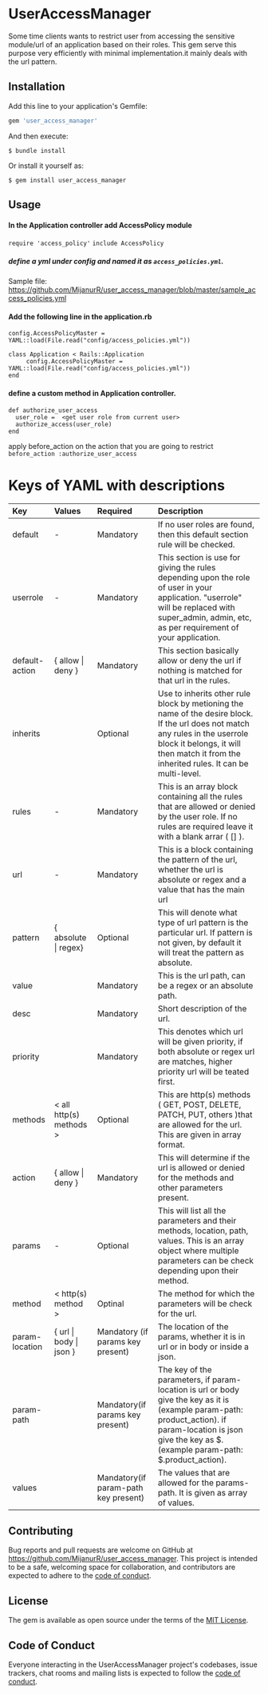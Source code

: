 # UserAccessManager

 Some time clients wants to restrict user from accessing  the sensitive module/url of an application based on their roles. This gem serve this purpose very efficiently with minimal implementation.it mainly deals with the url pattern.

## Installation

Add this line to your application's Gemfile:

```ruby
gem 'user_access_manager'
```

And then execute:

    $ bundle install

Or install it yourself as:

    $ gem install user_access_manager

## Usage

  #### In the Application controller add AccessPolicy  module
  ```require 'access_policy'```
  ```include AccessPolicy```
  ##### define a yml under config and named it as ``access_policies.yml``. 
  Sample file:  https://github.com/MijanurR/user_access_manager/blob/master/sample_access_policies.yml
   ####  Add the following line in the application.rb
   ``` config.AccessPolicyMaster = YAML::load(File.read("config/access_policies.yml")) ```
   ``` 
class Application < Rails::Application 
        config.AccessPolicyMaster = YAML::load(File.read("config/access_policies.yml")) 
 end
 ```
  
  #### define a custom method in Application controller.
  ```
  def authorize_user_access
    user_role =  <get user role from current user>  
    authorize_access(user_role)
  end
  
  ```
  
  apply before_action on the action that you are going to restrict
   ``` before_action :authorize_user_access ```
  
  
 # Keys of YAML with descriptions

| Key | Values | Required | Description |
| :--- | :--- | :--- | :--- |
| default |-|Mandatory|If no user roles are found, then this default section rule will be checked. |
| userrole |-|Mandatory|This section is use for giving the rules depending upon the role of user in your application. "userrole" will be replaced with super_admin, admin, etc, as per requirement of your application. |
|default-action|{ allow \| deny }|Mandatory|This section basically allow or deny the url if nothing is matched for that url in the rules.|
|inherits |<other userrole rule block>|Optional|Use to inherits other rule block by metioning the name of the desire block. If the url does not match any rules in the userrole block it belongs, it will then match it from the inherited rules. It can be multi-level.|
|rules |-|Mandatory|This is an array block containing all the rules that are allowed or denied by the user role. If no rules are required leave it with a blank arrar ( [] ).|
|url |-|Mandatory|This is a block containing the pattern of the url, whether the url is absolute or regex and a value that has the main url|
|pattern |{ absolute \| regex}|Optional|This will denote what type of url pattern is the particular url. If pattern is not given, by default it will treat the pattern as absolute.|
|value |<url>|Mandatory|This is the url path, can be a regex or an absolute path.|
|desc |<string>|Mandatory|Short description of the url.|
|priority |<number>|Mandatory|This denotes which url will be given priority, if both absolute or regex url are matches, higher priority url will be teated first.|
|methods |< all http(s) methods >|Optional|This are http(s) methods ( GET, POST, DELETE, PATCH, PUT, others )that are allowed for the url. This are given in array format.|
|action |{ allow \| deny }|Mandatory|This will determine if the url is allowed or denied for the methods and other parameters present. |
|params |-|Optional|This will list all the parameters and their methods, location, path, values.   This is an array object where multiple parameters can be check depending upon their method.|
|method |< http(s) method >|Optinal|The method for which the parameters will be check for the url.|
|param-location |{ url \| body \| json }|Mandatory (if params key present)|The location of the params, whether it is in url or in body or inside a json.|
|param-path |<key of the parameters>|Mandatory(if params key present)|The key of the parameters, if param-location is url or body give the key as it is (example param-path: product_action). if param-location is json give the key as $.<key> (example param-path: $.product_action).|
|values |<value of the parameters>|Mandatory(if param-path key present)|The values that are allowed for the params-path. It is given as array of values.| 
  
  

## Contributing

Bug reports and pull requests are welcome on GitHub at https://github.com/MijanurR/user_access_manager. This project is intended to be a safe, welcoming space for collaboration, and contributors are expected to adhere to the [code of conduct](https://github.com/MijanurR/user_access_manager/blob/master/CODE_OF_CONDUCT.md).


## License

The gem is available as open source under the terms of the [MIT License](https://opensource.org/licenses/MIT).

## Code of Conduct

Everyone interacting in the UserAccessManager project's codebases, issue trackers, chat rooms and mailing lists is expected to follow the [code of conduct](https://github.com/MijanurR/user_access_manager/blob/master/CODE_OF_CONDUCT.md).
